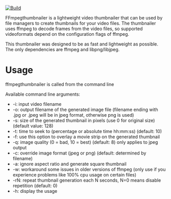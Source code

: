 [![Build](https://github.com/dirkvdb/ffmpegthumbnailer/actions/workflows/build.yml/badge.svg?branch=master)](https://github.com/dirkvdb/ffmpegthumbnailer/actions/workflows/build.yml)

FFmpegthumbnailer is a lightweight video thumbnailer that can be used by file
managers to create thumbnails for your video files. The thumbnailer uses ffmpeg
to decode frames from the video files, so supported videoformats depend on the
configuration flags of ffmpeg.

This thumbnailer was designed to be as fast and lightweight as possible. The
only dependencies are ffmpeg and libpng/libjpeg.

# Usage #
ffmpegthumbnailer is called from the command line

Available command line arguments:
  * -i: input video filename
  * -o: output filename of the generated image file (filename ending with .jpg or .jpeg will be in jpeg format, otherwise png is used)
  * -s: size of the generated thumbnail in pixels (use 0 for original size) (default value: 128)
  * -t: time to seek to (percentage or absolute time hh:mm:ss) (default: 10)
  * -f: use this option to overlay a movie strip on the generated thumbnail
  * -q: image quality (0 = bad, 10 = best) (default: 8) only applies to jpeg output
  * -c: override image format (jpeg or png) (default: determined by filename)
  * -a: ignore aspect ratio and generate square thumbnail
  * -w: workaround some issues in older versions of ffmpeg (only use if you experience problems like 100% cpu usage on certain files)
  * -rN: repeat thumbnail generation each N seconds, N=0 means disable repetition (default: 0)
  * -h: display the usage
